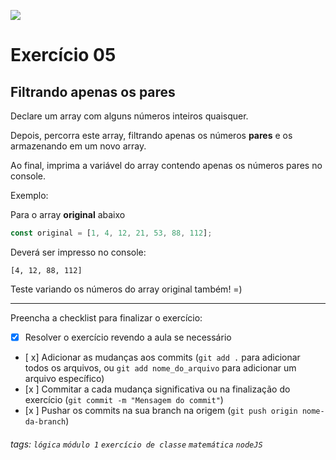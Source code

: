 ![](https://i.imgur.com/xG74tOh.png)

# Exercício 05

## Filtrando apenas os pares

Declare um array com alguns números inteiros quaisquer.

Depois, percorra este array, filtrando apenas os números **pares** e os armazenando em um novo array.

Ao final, imprima a variável do array contendo apenas os números pares no console.

Exemplo:

Para o array **original** abaixo

```javascript
const original = [1, 4, 12, 21, 53, 88, 112];
```

Deverá ser impresso no console:

```
[4, 12, 88, 112]
```

Teste variando os números do array original também! =)

---

Preencha a checklist para finalizar o exercício:

- [x] Resolver o exercício revendo a aula se necessário
- [ x] Adicionar as mudanças aos commits (`git add .` para adicionar todos os arquivos, ou `git add nome_do_arquivo` para adicionar um arquivo específico)
- [x ] Commitar a cada mudança significativa ou na finalização do exercício (`git commit -m "Mensagem do commit"`)
- [x ] Pushar os commits na sua branch na origem (`git push origin nome-da-branch`)

###### tags: `lógica` `módulo 1` `exercício de classe` `matemática` `nodeJS`
